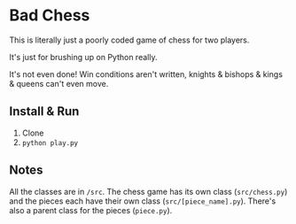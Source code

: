 # Bad Chess
This is literally just a poorly coded game of chess for two players.

It's just for brushing up on Python really.

It's not even done! Win conditions aren't written, knights & bishops & kings & queens can't even move.

## Install & Run
1. Clone
2. `python play.py`

## Notes
All the classes are in `/src`. The chess game has its own class (`src/chess.py`) and the pieces each have their own class (`src/[piece_name].py`). There's also a parent class for the pieces (`piece.py`).

